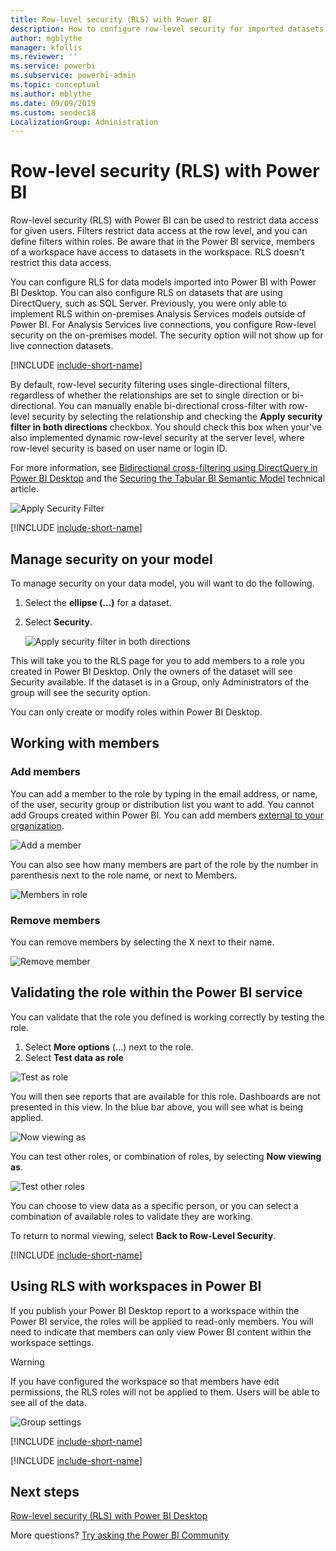 ```yaml
---
title: Row-level security (RLS) with Power BI
description: How to configure row-level security for imported datasets, and DirectQuery, within the Power BI service.
author: mgblythe
manager: kfollis
ms.reviewer: ''
ms.service: powerbi
ms.subservice: powerbi-admin
ms.topic: conceptual
ms.author: mblythe
ms.date: 09/09/2019
ms.custom: seodec18
LocalizationGroup: Administration
---
```


# Row-level security (RLS) with Power BI

Row-level security (RLS) with Power BI can be used to restrict data access for given users. Filters restrict data access at the row level, and you can define filters within roles. Be aware that in the Power BI service, members of a workspace have access to datasets in the workspace. RLS doesn't restrict this data access.

You can configure RLS for data models imported into Power BI with Power BI Desktop. You can also configure RLS on datasets that are using DirectQuery, such as SQL Server. Previously, you were only able to implement RLS within on-premises Analysis Services models outside of Power BI. For Analysis Services live connections, you configure Row-level security on the on-premises model. The security option will not show up for live connection datasets.

[!INCLUDE [include-short-name](./includes/rls-desktop-define-roles.md)]

By default, row-level security filtering uses single-directional filters, regardless of whether the relationships are set to single direction or bi-directional. You can manually enable bi-directional cross-filter with row-level security by selecting the relationship and checking the **Apply security filter in both directions** checkbox. You should check this box when your've also implemented dynamic row-level security at the server level, where row-level security is based on user name or login ID.

For more information, see [Bidirectional cross-filtering using DirectQuery in Power BI Desktop](desktop-bidirectional-filtering.md) and the [Securing the Tabular BI Semantic Model](https://download.microsoft.com/download/D/2/0/D20E1C5F-72EA-4505-9F26-FEF9550EFD44/Securing%20the%20Tabular%20BI%20Semantic%20Model.docx) technical article.

![Apply Security Filter](media/service-admin-rls/rls-apply-security-filter.png)


[!INCLUDE [include-short-name](./includes/rls-desktop-view-as-roles.md)]

## Manage security on your model

To manage security on your data model, you will want to do the following.

1. Select the **ellipse (…)** for a dataset.
2. Select **Security**.
   
   ![Apply security filter in both directions](media/service-admin-rls/rls-security.png)

This will take you to the RLS page for you to add members to a role you created in Power BI Desktop. Only the owners of the dataset will see Security available. If the dataset is in a Group, only Administrators of the group will see the security option. 

You can only create or modify roles within Power BI Desktop.

## Working with members

### Add members

You can add a member to the role by typing in the email address, or name, of the user, security group or distribution list you want to add. You cannot add Groups created within Power BI. You can add members [external to your organization](whitepaper-azure-b2b-power-bi.md#data-security-for-external-partners).

![Add a member](media/service-admin-rls/rls-add-member.png)

You can also see how many members are part of the role by the number in parenthesis next to the role name, or next to Members.

![Members in role](media/service-admin-rls/rls-member-count.png)

### Remove members

You can remove members by selecting the X next to their name. 

![Remove member](media/service-admin-rls/rls-remove-member.png)

## Validating the role within the Power BI service

You can validate that the role you defined is working correctly by testing the role. 

1. Select **More options** (...) next to the role.
2. Select **Test data as role**

![Test as role](media/service-admin-rls/rls-test-role.png)

You will then see reports that are available for this role. Dashboards are not presented in this view. In the blue bar above, you will see what is being applied.

![Now viewing as <role>](media/service-admin-rls/rls-test-role2.png)

You can test other roles, or combination of roles, by selecting **Now viewing as**.

![Test other roles](media/service-admin-rls/rls-test-role3.png)

You can choose to view data as a specific person, or you can select a combination of available roles to validate they are working. 

To return to normal viewing, select **Back to Row-Level Security**.

[!INCLUDE [include-short-name](./includes/rls-usernames.md)]

## Using RLS with workspaces in Power BI

If you publish your Power BI Desktop report to a workspace within the Power BI service, the roles will be applied to read-only members. You will need to indicate that members can only view Power BI content within the workspace settings.

> [!WARNING]
> If you have configured the workspace so that members have edit permissions, the RLS roles will not be applied to them. Users will be able to see all of the data.

![Group settings](media/service-admin-rls/rls-group-settings.png)

[!INCLUDE [include-short-name](./includes/rls-limitations.md)]

[!INCLUDE [include-short-name](./includes/rls-faq.md)]

## Next steps
[Row-level security (RLS) with Power BI Desktop](desktop-rls.md)  

More questions? [Try asking the Power BI Community](https://community.powerbi.com/)
